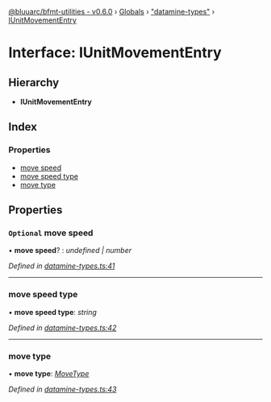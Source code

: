 [@bluuarc/bfmt-utilities - v0.6.0](../README.md) › [Globals](../globals.md) › ["datamine-types"](../modules/_datamine_types_.md) › [IUnitMovementEntry](_datamine_types_.iunitmovemententry.md)

# Interface: IUnitMovementEntry

## Hierarchy

* **IUnitMovementEntry**

## Index

### Properties

* [move speed](_datamine_types_.iunitmovemententry.md#optional-move-speed)
* [move speed type](_datamine_types_.iunitmovemententry.md#move-speed-type)
* [move type](_datamine_types_.iunitmovemententry.md#move-type)

## Properties

### `Optional` move speed

• **move speed**? : *undefined | number*

*Defined in [datamine-types.ts:41](https://github.com/BluuArc/bfmt-utilities/blob/master/src/datamine-types.ts#L41)*

___

###  move speed type

• **move speed type**: *string*

*Defined in [datamine-types.ts:42](https://github.com/BluuArc/bfmt-utilities/blob/master/src/datamine-types.ts#L42)*

___

###  move type

• **move type**: *[MoveType](../enums/_datamine_types_.movetype.md)*

*Defined in [datamine-types.ts:43](https://github.com/BluuArc/bfmt-utilities/blob/master/src/datamine-types.ts#L43)*
